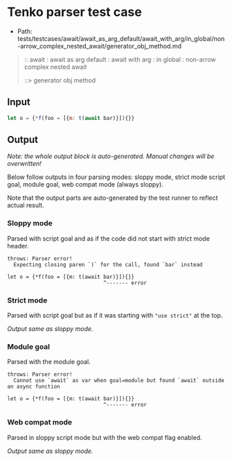 # Tenko parser test case

- Path: tests/testcases/await/await_as_arg_default/await_with_arg/in_global/non-arrow_complex_nested_await/generator_obj_method.md

> :: await : await as arg default : await with arg : in global : non-arrow complex nested await
>
> ::> generator obj method

## Input

`````js
let o = {*f(foo = [{m: t(await bar)}]){}}
`````

## Output

_Note: the whole output block is auto-generated. Manual changes will be overwritten!_

Below follow outputs in four parsing modes: sloppy mode, strict mode script goal, module goal, web compat mode (always sloppy).

Note that the output parts are auto-generated by the test runner to reflect actual result.

### Sloppy mode

Parsed with script goal and as if the code did not start with strict mode header.

`````
throws: Parser error!
  Expecting closing paren `)` for the call, found `bar` instead

let o = {*f(foo = [{m: t(await bar)}]){}}
                               ^------- error
`````

### Strict mode

Parsed with script goal but as if it was starting with `"use strict"` at the top.

_Output same as sloppy mode._

### Module goal

Parsed with the module goal.

`````
throws: Parser error!
  Cannot use `await` as var when goal=module but found `await` outside an async function

let o = {*f(foo = [{m: t(await bar)}]){}}
                               ^------- error
`````


### Web compat mode

Parsed in sloppy script mode but with the web compat flag enabled.

_Output same as sloppy mode._
